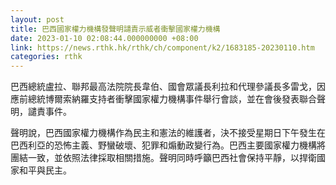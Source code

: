```yaml
---
layout: post
title: 巴西國家權力機構發聲明譴責示威者衝擊國家權力機構
date: 2023-01-10 02:08:44.000000000 +08:00
link: https://news.rthk.hk/rthk/ch/component/k2/1683185-20230110.htm
categories: rthk
---
```


巴西總統盧拉、聯邦最高法院院長韋伯、國會眾議長利拉和代理參議長多雷戈，因應前總統博爾索納羅支持者衝擊國家權力機構事件舉行會談，並在會後發表聯合聲明，譴責事件。

聲明說，巴西國家權力機構作為民主和憲法的維護者，決不接受星期日下午發生在巴西利亞的恐怖主義、野蠻破壞、犯罪和煽動政變行為。巴西主要國家權力機構將團結一致，並依照法律採取相關措施。聲明同時呼籲巴西社會保持平靜，以捍衛國家和平與民主。
